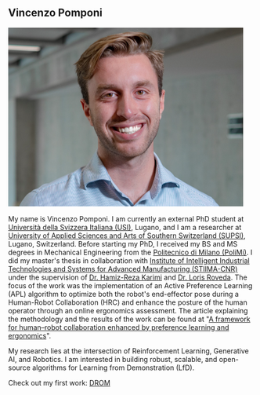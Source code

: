 ## Vincenzo Pomponi

![header image](https://github.com/vincenzopomponi/vincenzopomponi.github.io/blob/main/foto.png)

My name is Vincenzo Pomponi.
I am currently an external PhD student at [Università della Svizzera Italiana (USI)](https://www.usi.ch/en), Lugano, and I am a researcher at [University of Applied Sciences and Arts of Southern Switzerland (SUPSI)](https://www.supsi.ch/en/home), Lugano, Switzerland.
Before starting my PhD, I received my BS and MS degrees in Mechanical Engineering from the [Politecnico di Milano (PoliMi)](https://www.mecheng.polimi.it/?lang=en).
I did my master's thesis in collaboration with [Institute of Intelligent Industrial Technologies and Systems for Advanced Manufacturing (STIIMA-CNR)](https://www.stiima.cnr.it/?lang=en) under the supervision of [Dr. Hamiz-Reza Karimi](https://scholar.google.no/citations?user=YcTS0ZMAAAAJ&hl=en) and [Dr. Loris Roveda](https://scholar.google.com/citations?user=3un_pPgAAAAJ&hl=en). The focus of the work was the implementation of an Active Preference Learning (APL) algorithm to optimize both the robot's end-effector pose during a Human-Robot Collaboration (HRC) and enhance the posture of the human operator through an online ergonomics assessment.
The article explaining the methodology and the results of the work can be found at "[A framework for human–robot collaboration enhanced by preference learning and ergonomics](https://www.sciencedirect.com/science/article/pii/S073658452400067X)".

My research lies at the intersection of Reinforcement Learning, Generative AI, and Robotics. I am interested in building robust, scalable, and open-source algorithms for Learning from Demonstration (LfD).


Check out my first work: [DROM](https://github.com/vincenzopomponi/DROM)

